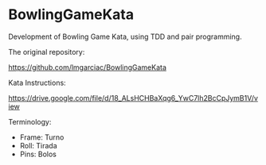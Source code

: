 # BowlingGameKata

Development of Bowling Game Kata, using TDD and pair programming.

The original repository:

 https://github.com/lmgarciac/BowlingGameKata

Kata Instructions:

https://drive.google.com/file/d/18_ALsHCHBaXqg6_YwC7lh2BcCpJymB1V/view

Terminology:

- Frame: Turno
- Roll: Tirada
- Pins: Bolos